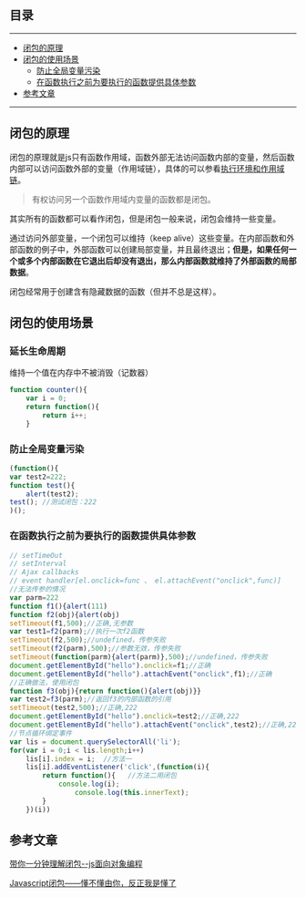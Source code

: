 ## 目录
---
- [闭包的原理](#闭包的原理)
- [闭包的使用场景](#闭包的使用场景)
  - [防止全局变量污染](#防止全局变量污染)
  - [在函数执行之前为要执行的函数提供具体参数](#在函数执行之前为要执行的函数提供具体参数)
- [参考文章](#参考文章)
---

## 闭包的原理

闭包的原理就是js只有函数作用域，函数外部无法访问函数内部的变量，然后函数内部可以访问函数外部的变量（作用域链），具体的可以参看[执行环境和作用域链](/about_js/context.md)。

>有权访问另一个函数作用域内变量的函数都是闭包。

其实所有的函数都可以看作闭包，但是闭包一般来说，闭包会维持一些变量。

通过访问外部变量，一个闭包可以维持（keep alive）这些变量。在内部函数和外部函数的例子中，外部函数可以创建局部变量，并且最终退出；**但是，如果任何一个或多个内部函数在它退出后却没有退出，那么内部函数就维持了外部函数的局部数据**。

闭包经常用于创建含有隐藏数据的函数（但并不总是这样）。

## 闭包的使用场景

### 延长生命周期

维持一个值在内存中不被消毁（记数器）

```js
function counter(){
    var i = 0;
    return function(){
        return i++;
    }
```

### 防止全局变量污染

```js
(function(){
var test2=222;
function test(){
    alert(test2);
test(); //测试闭包：222
)(); 
```

### 在函数执行之前为要执行的函数提供具体参数

```js
// setTimeOut 
// setInterval
// Ajax callbacks
// event handler[el.onclick=func 、 el.attachEvent("onclick",func)]
//无法传参的情况
var parm=222
function f1(){alert(111)
function f2(obj){alert(obj)
setTimeout(f1,500);//正确,无参数
var test1=f2(parm);//执行一次f2函数
setTimeout(f2,500);//undefined，传参失败
setTimeout(f2(parm),500);//参数无效，传参失败
setTimeout(function(parm){alert(parm)},500);//undefined，传参失败
document.getElementById("hello").onclick=f1;//正确
document.getElementById("hello").attachEvent("onclick",f1);//正确
//正确做法，使用闭包
function f3(obj){return function(){alert(obj)}}
var test2=f3(parm);//返回f3的内部函数的引用
setTimeout(test2,500);//正确,222
document.getElementById("hello").onclick=test2;//正确,222
document.getElementById("hello").attachEvent("onclick",test2);//正确,222
//节点循环绑定事件
var lis = document.querySelectorAll('li');
for(var i = 0;i < lis.length;i++)
    lis[i].index = i;  //方法一
    lis[i].addEventListener('click',(function(i){
        return function(){   //方法二用闭包
            console.log(i);
                console.log(this.innerText);
        }
    })(i))
```

## 参考文章

[带你一分钟理解闭包--js面向对象编程](http://www.cnblogs.com/qieguo/p/5457040.html)

[Javascript闭包——懂不懂由你，反正我是懂了](http://kb.cnblogs.com/page/110782/)

